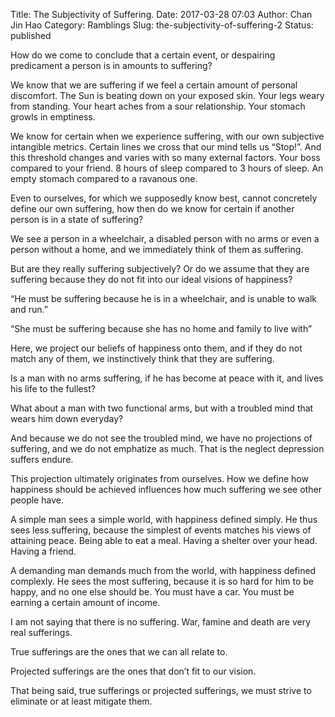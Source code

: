 Title: The Subjectivity of Suffering.
Date: 2017-03-28 07:03
Author: Chan Jin Hao
Category: Ramblings
Slug: the-subjectivity-of-suffering-2
Status: published

How do we come to conclude that a certain event, or despairing predicament a person is in amounts to suffering?

We know that we are suffering if we feel a certain amount of personal discomfort. The Sun is beating down on your exposed skin. Your legs weary from standing. Your heart aches from a sour relationship. Your stomach growls in emptiness.

We know for certain when we experience suffering, with our own subjective intangible metrics. Certain lines we cross that our mind tells us “Stop!”. And this threshold changes and varies with so many external factors. Your boss compared to your friend. 8 hours of sleep compared to 3 hours of sleep. An empty stomach compared to a ravanous one.

Even to ourselves, for which we supposedly know best, cannot concretely define our own suffering, how then do we know for certain if another person is in a state of suffering?

We see a person in a wheelchair, a disabled person with no arms or even a person without a home, and we immediately think of them as suffering.

But are they really suffering subjectively? Or do we assume that they are suffering because they do not fit into our ideal visions of happiness?

“He must be suffering because he is in a wheelchair, and is unable to walk and run.”

“She must be suffering because she has no home and family to live with”

Here, we project our beliefs of happiness onto them, and if they do not match any of them, we instinctively think that they are suffering.

Is a man with no arms suffering, if he has become at peace with it, and lives his life to the fullest?

What about a man with two functional arms, but with a troubled mind that wears him down everyday?

And because we do not see the troubled mind, we have no projections of suffering, and we do not emphatize as much. That is the neglect depression suffers endure.

This projection ultimately originates from ourselves. How we define how happiness should be achieved influences how much suffering we see other people have.

A simple man sees a simple world, with happiness defined simply. He thus sees less suffering, because the simplest of events matches his views of attaining peace. Being able to eat a meal. Having a shelter over your head. Having a friend.

A demanding man demands much from the world, with happiness defined complexly. He sees the most suffering, because it is so hard for him to be happy, and no one else should be. You must have a car. You must be earning a certain amount of income.

I am not saying that there is no suffering. War, famine and death are very real sufferings.

True sufferings are the ones that we can all relate to.

Projected sufferings are the ones that don’t fit to our vision.

That being said, true sufferings or projected sufferings, we must strive to eliminate or at least mitigate them.
